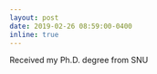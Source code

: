 ```yaml
---
layout: post
date: 2019-02-26 08:59:00-0400
inline: true
---
```


Received my Ph.D. degree from SNU
